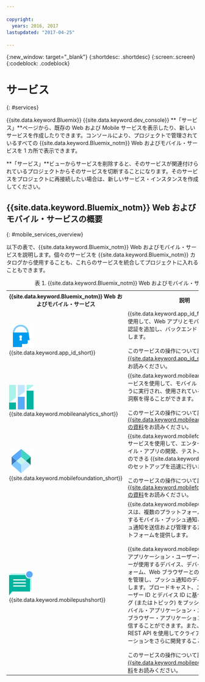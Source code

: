 ```yaml
---

copyright:
  years: 2016, 2017
lastupdated: "2017-04-25"

---
```

{:new_window: target="_blank"}
{:shortdesc: .shortdesc}
{:screen:.screen}
{:codeblock: .codeblock}

# サービス
{: #services}

{{site.data.keyword.Bluemix}} {{site.data.keyword.dev_console}} **「サービス」**ページから、既存の Web および Mobile サービスを表示したり、新しいサービスを作成したりできます。コンソールにより、プロジェクトで管理されているすべての {{site.data.keyword.Bluemix_notm}} Web およびモバイル・サービスを 1 カ所で表示できます。  

**「サービス」**ビューからサービスを削除すると、そのサービスが関連付けられているプロジェクトからそのサービスを切断することになります。そのサービスをプロジェクトに再接続したい場合は、新しいサービス・インスタンスを作成してください。

## {{site.data.keyword.Bluemix_notm}} Web およびモバイル・サービスの概要
{: #mobile_services_overview}

以下の表で、{{site.data.keyword.Bluemix_notm}} Web およびモバイル・サービスを説明します。個々のサービスを {{site.data.keyword.Bluemix_notm}} カタログから使用することも、これらのサービスを統合してプロジェクトに入れることもできます。

<table summary="この表は、{{site.data.keyword.Bluemix_notm}} Web およびモバイル・サービスについて説明し、サービスの文書へのリンクを提供します">
<caption>表 1. {{site.data.keyword.Bluemix_notm}} Web およびモバイル・サービス</caption>
<th>{{site.data.keyword.Bluemix_notm}} Web およびモバイル・サービス</th>
<th>説明</th>
<tr>
<td> <img src="images/app_id_icon.png" alt="{{site.data.keyword.appid_short}} アイコン"><br/>{{site.data.keyword.app_id_short}}
</td>
<td valign="top">{{site.data.keyword.app_id_full}} サービスを使用して、Web アプリとモバイル・アプリに認証を追加し、バックエンド・システムを保護します。<br/><br/>
このサービスの操作について詳しくは、<a href="/docs/services/appid/index.html" alt="{{site.data.keyword.app_id_short}} の資料リンク">{{site.data.keyword.app_id_short}} の資料</a>をお読みください。
</td>
</tr>
<tr>
<td> <img src="images/mobile_analytics_icon.png" alt="{{site.data.keyword.mobileanalytics_short}} アイコン"><br/>{{site.data.keyword.mobileanalytics_short}}</td>
<td valign="top">{{site.data.keyword.mobileanalytics_full}} サービスを使用して、モバイル・アプリがどのように実行され、使用されているのかについての洞察を得ることができます。<br/><br/>
このサービスの操作について詳しくは、<a href="/docs/services/mobileanalytics/index.html" alt="{{site.data.keyword.mobileanalytics_short}} の資料リンク">{{site.data.keyword.mobileanalytics_short}} の資料</a>をお読みください。
</td>
</tr>
<tr>
<td><img src="images/MFPFoundation_icon.png" alt="{{site.data.keyword.mobilefoundation_short}} サービス・アイコン"><br/> {{site.data.keyword.mobilefoundation_short}}</td>
<td valign="top">{{site.data.keyword.mobilefoundation_long}} サービスを使用して、エンタープライズ・モバイル・アプリの開発、テスト、操作を行うことのできる {{site.data.keyword.mfp_full}} 環境のセットアップを迅速に行います。<br/><br/>
このサービスの操作について詳しくは、<a href="/docs/services/mobilefoundation/index.html" alt="{{site.data.keyword.mobilefoundation_short}} の資料リンク">{{site.data.keyword.mobilefoundation_short}} の資料</a>をお読みください。</td>
</tr>
<tr>
<!--
<td><img src="images/mqa_icon.png" alt="{{site.data.keyword.mqa}} service icon"><br/>{{site.data.keyword.mqa}}</td>
<td valign="top">Use the {{site.data.keyword.mqafull}} service to discover and set up mobile quality services for your apps. You can view high-level quality metrics for your mobile apps to get a quick understanding of the issues for apps that you are working on. These metrics include information for crashes, bugs, user feedback, and user sentiment. By viewing this information for your apps, you can determine whether to investigate specific issues further.<br/><br/>
Read more about operating this service in the <a href="/docs/services/MobileQualityAssurance/index.html" alt="{{site.data.keyword.mqa}} documentation link">{{site.data.keyword.mqa}} documentation</a>.</td>
-->
</tr>
<tr>
<td><img src="images/push_icon.png" alt="{{site.data.keyword.mobilepushshort}} サービス・アイコン"><br/>{{site.data.keyword.mobilepushshort}}</td>
<td valign="top">{{site.data.keyword.mobilepushfull}} サービスは、複数のプラットフォームをターゲットとするモバイル・プッシュ通知と Web のプッシュ通知を送信および管理するための統合プラットフォームを提供します。
<br/><br/>
{{site.data.keyword.mobilepushshort}} は、アプリケーション・ユーザーとそれらのユーザーが使用するデバイス、デバイス・プラットフォーム、Web ブラウザーとの間のマッピングを管理し、プッシュ通知のディスパッチを処理します。ブロードキャスト、ユニキャスト (ユーザー ID とデバイス ID に基づく)、およびタグ (またはトピック) をプッシュ通知としてモバイル・アプリケーション・ユーザーと Web ブラウザー・アプリケーション・ユーザーに送信することができます。また、SDK および REST API を使用してクライアント・アプリケーションをさらに開発することもできます。
<br/><br/>
このサービスの操作について詳しくは、<a href="/docs/services/mobilepush/index.html" alt="{{site.data.keyword.mobilepushshort}} の資料リンク">{{site.data.keyword.mobilepushshort}} の資料</a>をお読みください。</td>
</table>
